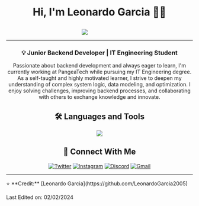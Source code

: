 <!--Start Intro-->  
<h1 align="center">Hi, I'm <strong>Leonardo Garcia</strong> 👨‍💻</h1>
<div style="text-align: center; transform: translateX(-40px); padding-top: 10px">
    <img src="https://readme-typing-svg.herokuapp.com/?lines=Welcome+to+my+GitHub+Profile!&center=true&width=360&height=30">
</div>
<hr/>
<h3 align="center">💡 Junior Backend Developer | IT Engineering Student</h3>
<p align="center">
  Passionate about backend development and always eager to learn, I'm currently working at PangeaTech while pursuing my IT Engineering degree.  
  As a self-taught and highly motivated learner, I strive to deepen my understanding of complex system logic, data modeling, and optimization.  
  I enjoy solving challenges, improving backend processes, and collaborating with others to exchange knowledge and innovate.
</p>
<!--End Intro-->
<!--Languages and Tools Section-->       
<h2 align="center">🛠️ Languages and Tools</h2>
<p align="center">
  <img src="https://skillicons.dev/icons?i=js,postman,discord,sequelize,nodejs,react,linux,html,css,vscode,fastapi,py,postgresql,sqlite,mongodb,nginx,github,express&perline=10">
</p>
<!-- Connect with me -->
<div align="center">
  <h2>🤝 Connect With Me</h2>
  
  [![Twitter](https://img.shields.io/badge/Twitter-1DA1F2?style=for-the-badge&logo=twitter&logoColor=white)](https://twitter.com/Leonard07556504)
  [![Instagram](https://img.shields.io/badge/Instagram-E4405F?style=for-the-badge&logo=instagram&logoColor=white)](https://www.instagram.com/leonardogarcia7753/)
  [![Discord](https://img.shields.io/badge/Discord-5865F2?style=for-the-badge&logo=discord&logoColor=white)](https://discordapp.com/users/1105985116146258001)
  [![Gmail](https://img.shields.io/badge/Gmail-D14836?style=for-the-badge&logo=gmail&logoColor=white)](mailto:leonardojgarciaparada2005@gmail.com)
</div>
<hr/>
⭐ **Credit:** [Leonardo Garcia](https://github.com/LeonardoGarcia2005)

Last Edited on: 02/02/2024
